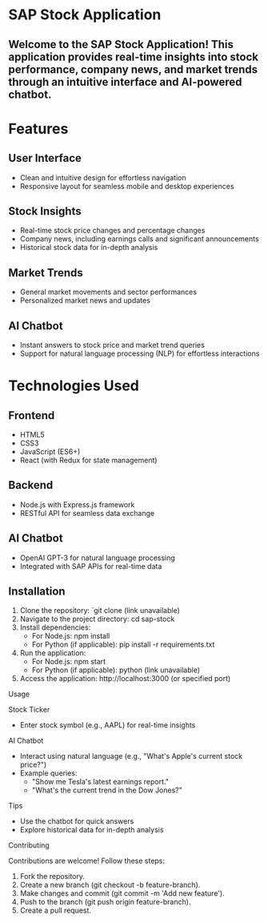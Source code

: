 # SAP Stock Application

## Welcome to the SAP Stock Application! This application provides real-time insights into stock performance, company news, and market trends through an intuitive interface and AI-powered chatbot.

# Features

## User Interface

- Clean and intuitive design for effortless navigation
- Responsive layout for seamless mobile and desktop experiences

## Stock Insights

- Real-time stock price changes and percentage changes
- Company news, including earnings calls and significant announcements
- Historical stock data for in-depth analysis

## Market Trends

- General market movements and sector performances
- Personalized market news and updates

## AI Chatbot

- Instant answers to stock price and market trend queries
- Support for natural language processing (NLP) for effortless interactions

# Technologies Used

## Frontend

- HTML5
- CSS3
- JavaScript (ES6+)
- React (with Redux for state management)

## Backend

- Node.js with Express.js framework
- RESTful API for seamless data exchange

## AI Chatbot

- OpenAI GPT-3 for natural language processing
- Integrated with SAP APIs for real-time data

## Installation

1. Clone the repository: `git clone (link unavailable)
2. Navigate to the project directory: cd sap-stock
3. Install dependencies:
    - For Node.js: npm install
    - For Python (if applicable): pip install -r requirements.txt
4. Run the application:
    - For Node.js: npm start
    - For Python (if applicable): python (link unavailable)
5. Access the application: http://localhost:3000 (or specified port)

Usage

Stock Ticker

- Enter stock symbol (e.g., AAPL) for real-time insights

AI Chatbot

- Interact using natural language (e.g., "What's Apple's current stock price?")
- Example queries:
    - "Show me Tesla's latest earnings report."
    - "What's the current trend in the Dow Jones?"

Tips

- Use the chatbot for quick answers
- Explore historical data for in-depth analysis

Contributing

Contributions are welcome! Follow these steps:

1. Fork the repository.
2. Create a new branch (git checkout -b feature-branch).
3. Make changes and commit (git commit -m 'Add new feature').
4. Push to the branch (git push origin feature-branch).
5. Create a pull request.
